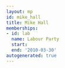 ```yaml
---
layout: mp
id: mike_hall
title: Mike Hall
memberships:
- id: lab
  name: Labour Party
  start: 
  end: '2010-03-30'
autogenerated: true
---
```

